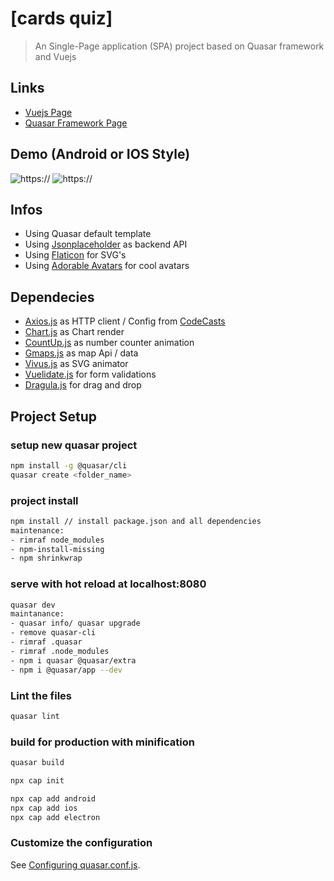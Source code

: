 # [cards quiz]

> An Single-Page application (SPA) project based on Quasar framework and Vuejs

## Links

* [Vuejs Page](https://vuejs.org/)
* [Quasar Framework Page](http://quasar-framework.org/)

## Demo (Android or IOS Style)

![https://](~assets\misc\icon-ios.png)
![https://](~assets\misc\icon-android.png)

## Infos

* Using Quasar default template
* Using [Jsonplaceholder](https://jsonplaceholder.typicode.com/) as backend API
* Using [Flaticon](http://www.flaticon.com) for SVG's
* Using [Adorable Avatars](http://avatars.adorable.io/) for cool avatars

## Dependecies

* [Axios.js](https://github.com/mzabriskie/axios) as HTTP client / Config from [CodeCasts](https://github.com/codecasts/spa-starter-kit/blob/develop/client/src/plugins/http/index.js)
* [Chart.js](http://www.chartjs.org) as Chart render
* [CountUp.js](https://inorganik.github.io/countUp.js/) as number counter animation
* [Gmaps.js](https://hpneo.github.io/gmaps/) as map Api / data
* [Vivus.js](https://maxwellito.github.io/vivus/) as SVG animator
* [Vuelidate.js](https://monterail.github.io/vuelidate/) for form validations
* [Dragula.js](https://github.com/bevacqua/dragula) for drag and drop

## Project Setup

### setup new quasar project

```bash
npm install -g @quasar/cli
quasar create <folder_name>
```

### project install

```bash
npm install // install package.json and all dependencies
maintenance:
- rimraf node_modules
- npm-install-missing
- npm shrinkwrap
```

### serve with hot reload at localhost:8080

```bash
quasar dev
maintanance:
- quasar info/ quasar upgrade
- remove quasar-cli
- rimraf .quasar
- rimraf .node_modules
- npm i quasar @quasar/extra
- npm i @quasar/app --dev
```

### Lint the files

```bash
quasar lint
```

### build for production with minification

```bash
quasar build

npx cap init

npx cap add android
npx cap add ios
npx cap add electron
```

### Customize the configuration

See [Configuring quasar.conf.js](https://quasar.dev/quasar-cli/quasar-conf-js).
